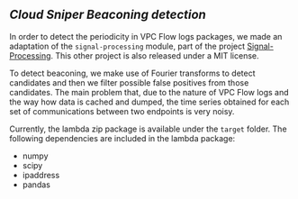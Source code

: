 ## *Cloud Sniper Beaconing detection*

In order to detect the periodicity in VPC Flow logs packages, we made an adaptation of the `signal-processing` module, part of the project [Signal-Processing](https://github.com/geofizx/Signal-Processing). This other project is also released under a MIT license.

To detect beaconing, we make use of Fourier transforms to detect candidates and then we filter possible false positives from those candidates. The main problem that, due to the nature of VPC Flow logs and the way how data is cached and dumped, the time series obtained for each set of communications between two endpoints is very noisy.

Currently, the lambda zip package is available under the `target` folder. The following dependencies are included in the lambda package:
* numpy
* scipy
* ipaddress
* pandas
